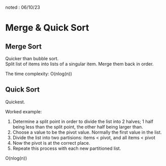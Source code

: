 noted : 06/10/23

# Merge & Quick Sort

## Merge Sort

Quicker than bubble sort.  
Split list of items into lists of a singular item. Merge them back in order.  

The time complexity:
O(nlog(n))

## Quick Sort

Quickest.

Worked example:

1. Determine a split point in order to divide the list into 2 halves; 1 half being less than the split point, the other half being larger than.
2. Choose a value to be the pivot value. Normally the first value in the list.
3. Divide the list into two partisions: items < pivot, and all items < pivot
4. Now the pivot is at the correct place.
5. Repeate this process with each new partitioned list.

O(nlog(n))